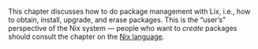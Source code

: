 This chapter discusses how to do package management with Lix, i.e.,
how to obtain, install, upgrade, and erase packages. This is the
“user’s” perspective of the Nix system — people who want to *create*
packages should consult the chapter on the [Nix language](../language/index.md).
